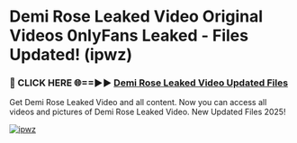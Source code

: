 # Demi Rose Leaked Video Original Videos 0nlyFans Leaked - Files Updated! (ipwz)

<h3>🔴 CLICK HERE 🌐==►► <a href="https://tinyurl.com/4seja8ks" rel="nofollow">Demi Rose Leaked Video Updated Files</a></h3>

Get Demi Rose Leaked Video and all content. Now you can access all videos and pictures of Demi Rose Leaked Video. New Updated Files 2025!

[![ipwz](https://i.imgur.com/EWjZXRe.gif)](https://tinyurl.com/4seja8ks)
